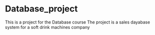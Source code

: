 # Database_project
 
This is a project for the Database course
The project is a sales dayabase system for a soft drink machines company
